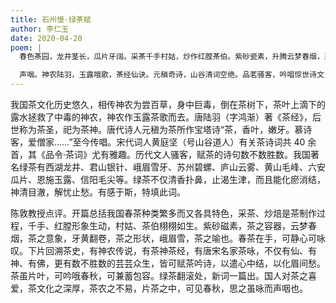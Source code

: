 ```yaml
---
title: 石州慢·绿茶赋
author: 李仁玉
date: 2020-04-20
poem: |
  春色茶园，龙井茎长，瓜片牙阔。采茶千手村姑，炒作红膛茶伯。紫砂瓷素，升腾云梦春烟，牙黄翻卷峨眉雪。玉盏毛峰来，咏三春时节。

  声咽。神农陆羽，玉露哦歌，茶经仙诀。元稹奇诗，山谷清词空绝。品茗骚客，吟唱惊世诗文，随风飘散心中结。一叶吟春秋，绿茶翻新阙。
---
```


我国茶文化历史悠久，相传神农为尝百草，身中巨毒，倒在茶树下，茶叶上滴下的露水拯救了中毒的神农，神农作玉露茶歌而去。唐陆羽（字鸿渐）著《茶经》，后世称为茶圣，祀为茶神。唐代诗人元稹为茶所作宝塔诗“茶，香叶，嫩牙。慕诗客，爱僧家……”至今传唱。宋代词人黄庭坚（号山谷道人）有关茶诗词共 40 余首，其《品令·茶词》尤有雅趣。历代文人骚客，赋茶的诗句数不数胜数。我国著名绿茶有西湖龙井、君山银针、峨眉雪牙、苏州碧螺、庐山云雾、黄山毛峰、六安瓜片、恩施玉露、信阳毛尖等。绿茶不仅清香扑鼻，止渴生津，而且能化瘀消结，神清目澈，解忧止愁。有感于斯，特填此词。

陈敦教授点评。开篇总括我国春茶种类繁多而又各具特色，采茶、炒焙是茶制作过程，千手、红膛形象生动，村姑、茶伯栩栩如生。紫砂磁素，茶之容器，云梦春烟，茶之意象，牙黄翻卷，茶之形状，峨眉雪，茶之喻也。春茶在手，可静心可咏叹。下片回溯茶史，有神农传说，有茶神茶经，有唐宋名家茶咏，不仅有仙、有神、有佛，更有数不胜数的芸芸众生，皆可赋茶吟诗，以遣心中结，以化眉间愁。茶虽片叶，可吟哦春秋，可兼蓄包容。绿茶翻滚处，新词一篇出。国人对茶之喜爱，茶文化之深厚，茶农之不易，片茶之中，可见春秋，思之虽咏而声咽也。
